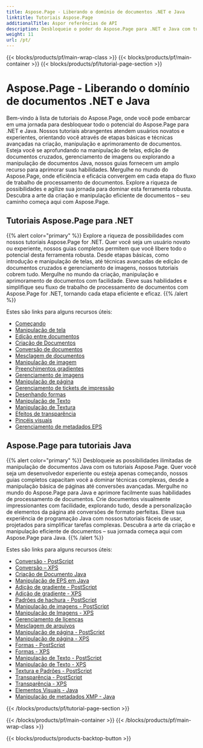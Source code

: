 ```yaml
---
title: Aspose.Page - Liberando o domínio de documentos .NET e Java
linktitle: Tutoriais Aspose.Page
additionalTitle: Aspor referências de API
description: Desbloqueie o poder do Aspose.Page para .NET e Java com tutoriais abrangentes. Domine a criação, manipulação e aprimoramento de documentos sem esforço.
weight: 11
url: /pt/
---
```


{{< blocks/products/pf/main-wrap-class >}}
{{< blocks/products/pf/main-container >}}
{{< blocks/products/pf/tutorial-page-section >}}

# Aspose.Page - Liberando o domínio de documentos .NET e Java


Bem-vindo à lista de tutoriais do Aspose.Page, onde você pode embarcar em uma jornada para desbloquear todo o potencial do Aspose.Page para .NET e Java. Nossos tutoriais abrangentes atendem usuários novatos e experientes, orientando você através de etapas básicas e técnicas avançadas na criação, manipulação e aprimoramento de documentos. Esteja você se aprofundando na manipulação de telas, edição de documentos cruzados, gerenciamento de imagens ou explorando a manipulação de documentos Java, nossos guias fornecem um amplo recurso para aprimorar suas habilidades. Mergulhe no mundo do Aspose.Page, onde eficiência e eficácia convergem em cada etapa do fluxo de trabalho de processamento de documentos. Explore a riqueza de possibilidades e agilize sua jornada para dominar esta ferramenta robusta. Descubra a arte da criação e manipulação eficiente de documentos – seu caminho começa aqui com Aspose.Page.

## Tutoriais Aspose.Page para .NET
{{% alert color="primary" %}}
Explore a riqueza de possibilidades com nossos tutoriais Aspose.Page for .NET. Quer você seja um usuário novato ou experiente, nossos guias completos permitem que você libere todo o potencial desta ferramenta robusta. Desde etapas básicas, como introdução e manipulação de telas, até técnicas avançadas de edição de documentos cruzados e gerenciamento de imagens, nossos tutoriais cobrem tudo. Mergulhe no mundo da criação, manipulação e aprimoramento de documentos com facilidade. Eleve suas habilidades e simplifique seu fluxo de trabalho de processamento de documentos com Aspose.Page for .NET, tornando cada etapa eficiente e eficaz.
{{% /alert %}}

Estes são links para alguns recursos úteis:
 
- [Começando](./net/getting-started/)
- [Manipulação de tela](./net/canvas-manipulation/)
- [Edição entre documentos](./net/cross-document-editing/)
- [Criação de Documentos](./net/document-creation/)
- [Conversão de documentos](./net/document-conversion/)
- [Mesclagem de documentos](./net/document-merging/)
- [Manipulação de imagem](./net/image-manipulation/)
- [Preenchimentos gradientes](./net/gradient-fills/)
- [Gerenciamento de imagens](./net/image-management/)
- [Manipulação de página](./net/page-manipulation/)
- [Gerenciamento de tickets de impressão](./net/print-ticket-management/)
- [Desenhando formas](./net/drawing-shapes/)
- [Manipulação de Texto](./net/text-manipulation/)
- [Manipulação de Textura](./net/texture-handling/)
- [Efeitos de transparência](./net/transparency-effects/)
- [Pincéis visuais](./net/visual-brushes/)
- [Gerenciamento de metadados EPS](./net/eps-metadata-management/)



## Aspose.Page para tutoriais Java
{{% alert color="primary" %}}
Desbloqueie as possibilidades ilimitadas de manipulação de documentos Java com os tutoriais Aspose.Page. Quer você seja um desenvolvedor experiente ou esteja apenas começando, nossos guias completos capacitam você a dominar técnicas complexas, desde a manipulação básica de páginas até conversões avançadas. Mergulhe no mundo do Aspose.Page para Java e aprimore facilmente suas habilidades de processamento de documentos. Crie documentos visualmente impressionantes com facilidade, explorando tudo, desde a personalização de elementos da página até conversões de formato perfeitas. Eleve sua experiência de programação Java com nossos tutoriais fáceis de usar, projetados para simplificar tarefas complexas. Descubra a arte da criação e manipulação eficiente de documentos – sua jornada começa aqui com Aspose.Page para Java.
{{% /alert %}}

Estes são links para alguns recursos úteis:

- [Conversão - PostScript](./java/postscript-conversion/)
- [Conversão – XPS](./java/xps-conversion/)
- [Criação de Documento Java](./java/document-creation/)
- [Manipulação de EPS em Java](./java/manipulation-eps/)
- [Adição de gradiente - PostScript](./java/postscript-gradient-addition/)
- [Adição de gradiente - XPS](./java/xps-gradient-addition/)
- [Padrões de hachura - PostScript](./java/postscript-hatch-patterns/)
- [Manipulação de imagens - PostScript](./java/postscript-image-manipulation/)
- [Manipulação de Imagens - XPS](./java/xps-image-manipulation/)
- [Gerenciamento de licenças](./java/license-management/)
- [Mesclagem de arquivos](./java/file-merging/)
- [Manipulação de página - PostScript](./java/postscript-page-manipulation/)
- [Manipulação de página - XPS](./java/xps-page-manipulation/)
- [Formas - PostScript](./java/postscript-shapes/)
- [Formas - XPS](./java/xps-shapes/)
- [Manipulação de Texto - PostScript](./java/postscript-text-manipulation/)
- [Manipulação de Texto - XPS](./java/xps-text-manipulation/)
- [Textura e Padrões - PostScript](./java/postscript-texture-patterns/)
- [Transparência - PostScript](./java/postscript-transparency/)
- [Transparência - XPS](./java/xps-transparency/)
- [Elementos Visuais - Java](./java/visual-elements/)
- [Manipulação de metadados XMP - Java](./java/xmp-metadata-manipulation/)


{{< /blocks/products/pf/tutorial-page-section >}}

{{< /blocks/products/pf/main-container >}}
{{< /blocks/products/pf/main-wrap-class >}}

{{< blocks/products/products-backtop-button >}}
